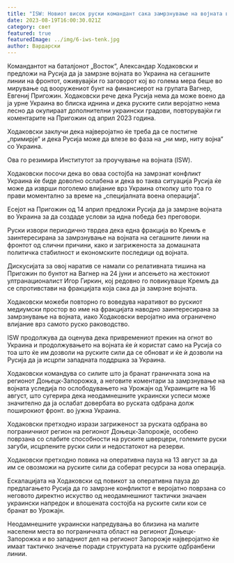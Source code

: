 ```yaml
---
title: "ISW: Новиот висок руски командант сака замрзнување на војната во Украина"
date: 2023-08-19T16:00:30.021Z
category: свет
featured: true
featuredImage: ../img/6-iws-tenk.jpg
author: Вардарски
---
```

Командантот на баталјонот „Восток“, Александар Ходаковски и предложи на Русија да ја замрзне војната во Украина на сегашните линии на фронтот, оживувајќи го заговорот кој во голема мера беше во мирување од вооружениот бунт на финансиерот на групата Вагнер, Евгениј Пригожин. Ходаковски рече дека Русија нема да може воено да ја урне Украина во блиска иднина и дека руските сили веројатно нема лесно да окупираат дополнителни украински градови, повторувајќи ги коментарите на Пригожин од април 2023 година.

Ходаковски заклучи дека најверојатно ќе треба да се постигне „примирје“ и дека Русија може да влезе во фаза на „ни мир, ниту војна“ со Украина.

Ова го резимира Институтот за проучување на војната (ISW).

Ходаковски посочи дека во оваа состојба на замрзнат конфликт Украина ќе биде доволно ослабена и дека во таква ситуација Русија ќе може да изврши поголемо влијание врз Украина отколку што тоа го прави моментално за време на „специјалната воена операција“.

Есејот на Пригожин од 14 април предложи Русија да ја замрзне војната во Украина за да создаде услови за идна победа без преговори.

Руски извори периодично тврдеа дека една фракција во Кремљ е заинтересирана за замрзнување на војната на сегашните линии на фронтот од слични причини, како и загриженоста за домашната политичка стабилност и економските последици од војната.

Дискусијата за овој наратив се намали со релативната тишина на Пригожин по бунтот на Вагнер на 24 јуни и апсењето на жестокиот ултранационалист Игор Гиркин, кој редовно го повикуваше Кремљ да се спротивстави на фракцијата која сака да ја замрзне војната.

Ходаковски можеби повторно го воведува наративот во рускиот медиумски простор во име на фракцијата наводно заинтересирана за замрзнување на војната, иако Ходаковски веројатно има ограничено влијание врз самото руско раководство.

ISW продолжува да оценува дека привремениот прекин на огнот во Украина и продолжувањето на војната ќе ѝ користат само на Русија со тоа што ќе им дозволи на руските сили да се обноват и ќе ѝ дозволи на Русија да ја исцрпи западната поддршка за Украина.

Ходаковски командува со силите што ја бранат граничната зона на регионот Доњецк-Запорожка, а неговите коментари за замрзнување на војната уследија по ослободувањето на Урожајн од Украинците на 16 август, што сугерира дека неодамнешните украински успеси може значително да ја ослабат довербата во руската одбрана долж поширокиот фронт. во јужна Украина.

Ходаковски претходно изрази загриженост за руската одбрана во пограничниот регион на регионот Доњецк-Запорожје, особено поврзана со слабите способности на руските шверцери, големите руски загуби, исцрпените руски сили и недостатокот на резерви.

Ходаковски претходно повика на оперативна пауза на 13 август за да им се овозможи на руските сили да соберат ресурси за нова операција.

Ескалацијата на Ходаковски од повикот за оперативна пауза до предлагањето Русија да го замрзне конфликтот е веројатно поврзана со неговото директно искуство од неодамнешниот тактички значаен украински напредок и влошената состојба на руските сили кои се бранат во Урожајн.

Неодамнешните украински напредувања во близина на малите населени места во пограничната област на регионот Доњецк-Запорожка и во западниот дел на регионот Запорожје најверојатно ќе имаат тактичко значење поради структурата на руските одбранбени линии.